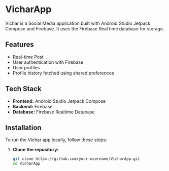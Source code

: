 # VicharApp

Vichar is a Social Media application built with Android Studio Jetpack Compose and Firebase. It uses the Firebase Real time database for storage.

## Features

- Real-time Post
- User authentication with Firebase
- User profiles
- Profile history fetched using shared preferences

## Tech Stack

- **Frontend:** Android Studio Jetpack Compose
- **Backend:** Firebase
- **Database:** Firebase Realtime Database

## Installation

To run the Vichar app locally, follow these steps:

1. **Clone the repository:**
   ```bash
   git clone https://github.com/your-username/VicharApp.git
   cd VicharApp
